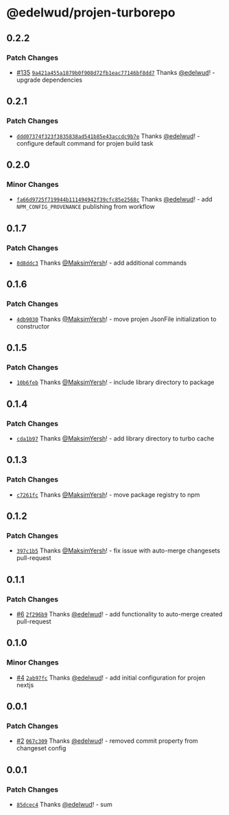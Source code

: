 # @edelwud/projen-turborepo

## 0.2.2

### Patch Changes

- [#135](https://github.com/edelwud/projen-turborepo/pull/135) [`9a421a455a1879b0f908d72fb1eac77146bf8dd7`](https://github.com/edelwud/projen-turborepo/commit/9a421a455a1879b0f908d72fb1eac77146bf8dd7) Thanks [@edelwud](https://github.com/edelwud)! - upgrade dependencies

## 0.2.1

### Patch Changes

- [`ddd07374f323f3835838ad541b85e43accdc9b7e`](https://github.com/edelwud/projen-turborepo/commit/ddd07374f323f3835838ad541b85e43accdc9b7e) Thanks [@edelwud](https://github.com/edelwud)! - configure default command for projen build task

## 0.2.0

### Minor Changes

- [`fa66d9725f719944b111494942f39cfc85e2568c`](https://github.com/edelwud/projen-turborepo/commit/fa66d9725f719944b111494942f39cfc85e2568c) Thanks [@edelwud](https://github.com/edelwud)! - add `NPM_CONFIG_PROVENANCE` publishing from workflow

## 0.1.7

### Patch Changes

- [`8d8ddc3`](https://github.com/edelwud/projen-turborepo/commit/8d8ddc31e9f69199360d7b13fdfd88710b8d7c15) Thanks [@MaksimYersh](https://github.com/MaksimYersh)! - add additional commands

## 0.1.6

### Patch Changes

- [`4db9030`](https://github.com/edelwud/projen-turborepo/commit/4db90308020252215d6607cc9ea1f477175b7837) Thanks [@MaksimYersh](https://github.com/MaksimYersh)! - move projen JsonFile initialization to constructor

## 0.1.5

### Patch Changes

- [`10b6feb`](https://github.com/edelwud/projen-turborepo/commit/10b6feb6c111c30cd81897c2cc7f5d742153fa68) Thanks [@MaksimYersh](https://github.com/MaksimYersh)! - include library directory to package

## 0.1.4

### Patch Changes

- [`cda1b97`](https://github.com/edelwud/projen-turborepo/commit/cda1b971d6ad3a066041c5113730a136f9b38b38) Thanks [@MaksimYersh](https://github.com/MaksimYersh)! - add library directory to turbo cache

## 0.1.3

### Patch Changes

- [`c7261fc`](https://github.com/edelwud/projen-turborepo/commit/c7261fc28cbb7d9ae1aabf705fea64c1247f2ab7) Thanks [@MaksimYersh](https://github.com/MaksimYersh)! - move package registry to npm

## 0.1.2

### Patch Changes

- [`397c1b5`](https://github.com/edelwud/projen-turborepo/commit/397c1b5a0e817cf9a8ede8fcb7fc2bcd1a440216) Thanks [@MaksimYersh](https://github.com/MaksimYersh)! - fix issue with auto-merge changesets pull-request

## 0.1.1

### Patch Changes

- [#6](https://github.com/edelwud/projen-turborepo/pull/6) [`2f296b9`](https://github.com/edelwud/projen-turborepo/commit/2f296b9556cf4307b3f3ac694e3303c7185618c0) Thanks [@edelwud](https://github.com/edelwud)! - add functionality to auto-merge created pull-request

## 0.1.0

### Minor Changes

- [#4](https://github.com/edelwud/projen-turborepo/pull/4) [`2ab97fc`](https://github.com/edelwud/projen-turborepo/commit/2ab97fcfe907d9be2192558184f664421574d579) Thanks [@edelwud](https://github.com/edelwud)! - add initial configuration for projen nextjs

## 0.0.1

### Patch Changes

- [#2](https://github.com/edelwud/projen-turborepo/pull/2) [`067c309`](https://github.com/edelwud/projen-turborepo/commit/067c309c94269746a6a4905844e3cc9f579176a8) Thanks [@edelwud](https://github.com/edelwud)! - removed commit property from changeset config

## 0.0.1

### Patch Changes

- [`85dcec4`](https://github.com/edelwud/projen-turborepo/commit/85dcec4da1f910b6366db5bc26cd786ddc8e4130) Thanks [@edelwud](https://github.com/edelwud)! - sum

